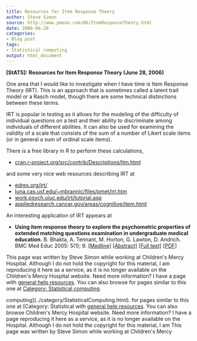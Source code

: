 ```yaml
---
title: Resources for Item Response Theory
author: Steve Simon
source: http://www.pmean.com/06/ItemResponseTheory.html
date: 2006-06-28
categories:
- Blog post
tags:
- Statistical computing
output: html_document
---
```

**[StATS]:** **Resources for Item Response Theory
(June 28, 2006)**

One area that I would like to investigate when I have time is Item
Response Theory (IRT). This is an approach that is sometimes called a
latent trait model or a Rasch model, though there are some technical
distinctions between these terms.

IRT is popular in testing as it allows for the modeling of the
difficulty of individual questions on a test and their ability to
discriminate among individuals of different abilities. It can also be
used for examining the validity of a scale that consists of the sum of a
number of Likert scale items (or in general a sum of ordinal scale
items).

There is a free library in R to perform these calculations,

-   [cran.r-project.org/src/contrib/Descriptions/ltm.html](http://cran.r-project.org/src/contrib/Descriptions/ltm.html)

and some very nice web resources describing IRT at

-   [edres.org/irt/](http://edres.org/irt/)
-   [luna.cas.usf.edu/\~mbrannic/files/pmet/irt.htm](http://luna.cas.usf.edu/~mbrannic/files/pmet/irt.htm)
-   [work.psych.uiuc.edu/irt/tutorial.asp](http://work.psych.uiuc.edu/irt/tutorial.asp)
-   [appliedresearch.cancer.gov/areas/cognitive/item.html](http://appliedresearch.cancer.gov/areas/cognitive/item.html)

An interesting application of IRT appears at

-   **Using item response theory to explore the psychometric properties
    of extended matching questions examination in undergraduate medical
    education.** B. Bhakta, A. Tennant, M. Horton, G. Lawton, D.
    Andrich. BMC Med Educ 2005: 5(1); 9.
    [\[Medline\]](http://www.ncbi.nlm.nih.gov/entrez/query.fcgi?cmd=Retrieve&db=PubMed&list_uids=15752421&dopt=Abstract)
    [\[Abstract\]](http://www.biomedcentral.com/1472-6920/5/9/abstract)
    [\[Full text\]](http://www.biomedcentral.com/1472-6920/5/9)
    [\[PDF\]](http://www.biomedcentral.com/content/pdf/1472-6920-5-9.pdf)

This page was written by Steve Simon while working at Children's Mercy
Hospital. Although I do not hold the copyright for this material, I am
reproducing it here as a service, as it is no longer available on the
Children's Mercy Hospital website. Need more information? I have a page
with [general help resources](../GeneralHelp.html). You can also browse
for pages similar to this one at [Category: Statistical
computing](../category/StatisticalComputing.html).
<!---More--->
computing](../category/StatisticalComputing.html).
for pages similar to this one at [Category: Statistical
with [general help resources](../GeneralHelp.html). You can also browse
Children's Mercy Hospital website. Need more information? I have a page
reproducing it here as a service, as it is no longer available on the
Hospital. Although I do not hold the copyright for this material, I am
This page was written by Steve Simon while working at Children's Mercy

<!---Do not use
**[StATS]:** **Resources for Item Response Theory
This page was written by Steve Simon while working at Children's Mercy
Hospital. Although I do not hold the copyright for this material, I am
reproducing it here as a service, as it is no longer available on the
Children's Mercy Hospital website. Need more information? I have a page
with [general help resources](../GeneralHelp.html). You can also browse
for pages similar to this one at [Category: Statistical
computing](../category/StatisticalComputing.html).
--->

